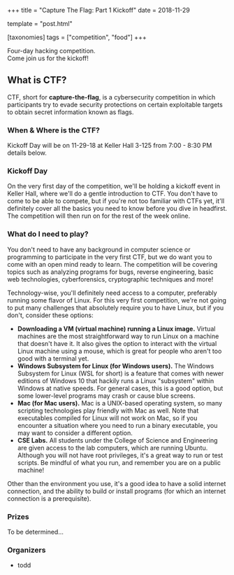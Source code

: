 +++
title = "Capture The Flag: Part 1 Kickoff"
date = 2018-11-29

template = "post.html"

[taxonomies]
tags = ["competition", "food"]
+++

Four-day hacking competition.  
Come join us for the kickoff!

<!-- more -->

## What is CTF?

CTF, short for **capture-the-flag**, is a cybersecurity competition in which participants try to evade security protections on certain exploitable targets to obtain secret information known as flags.

### When & Where is the CTF?

Kickoff Day will be on 11-29-18 at Keller Hall 3-125 from 7:00 - 8:30 PM details below.  

### Kickoff Day

On the very first day of the competition, we'll be holding a kickoff event in Keller Hall, where we'll do a gentle introduction to CTF. You don't have to come to be able to compete, but if you're not too familiar with CTFs yet, it'll definitely cover all the basics you need to know before you dive in headfirst. The competition will then run on for the rest of the week online.

### What do I need to play?

You don't need to have any background in computer science or programming to participate in the very first CTF, but we do want you to come with an open mind ready to learn. The competition will be covering topics such as analyzing programs for bugs, reverse engineering, basic web technologies, cyberforensics, cryptographic techniques and more!

Technology-wise, you'll definitely need access to a computer, preferably running some flavor of Linux. For this very first competition, we're not going to put many challenges that absolutely require you to have Linux, but if you don't, consider these options:

- **Downloading a VM (virtual machine) running a Linux image.** Virtual machines are the most straightforward way to run Linux on a machine that doesn't have it. It also gives the option to interact with the virtual Linux machine using a mouse, which is great for people who aren't too good with a terminal yet.
- **Windows Subsystem for Linux (for Windows users).** The Windows Subsystem for Linux (WSL for short) is a feature that comes with newer editions of Windows 10 that hackily runs a Linux "subsystem" within Windows at native speeds. For general cases, this is a good option, but some lower-level programs may crash or cause blue screens.
- **Mac (for Mac users).** Mac is a UNIX-based operating system, so many scripting technologies play friendly with Mac as well. Note that executables compiled for Linux will not work on Mac, so if you encounter a situation where you need to run a binary executable, you may want to consider a different option.
- **CSE Labs.** All students under the College of Science and Engineering are given access to the lab computers, which are running Ubuntu. Although you will not have root privileges, it's a great way to run or test scripts. Be mindful of what you run, and remember you are on a public machine!

Other than the environment you use, it's a good idea to have a solid internet connection, and the ability to build or install programs (for which an internet connection is a prerequisite).

### Prizes

To be determined...

### Organizers

- todd
